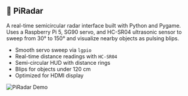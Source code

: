 ## 📡 PiRadar

A real-time semicircular radar interface built with Python and Pygame.  
Uses a Raspberry Pi 5, SG90 servo, and HC-SR04 ultrasonic sensor to sweep from 30° to 150° and visualize nearby objects as pulsing blips.

- Smooth servo sweep via `lgpio`
- Real-time distance readings with `HC-SR04`
- Semi-circular HUD with distance rings
- Blips for objects under 120 cm
- Optimized for HDMI display

![PiRadar Demo](PiRadar/assets/radar_demo.gif)
